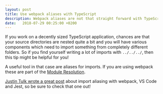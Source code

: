 ```yaml
---
layout: post
title: Use webpack aliases with TypeScript
description: Webpack aliases are not that straight forward with TypeScript. Find out here what you need to do.
date:   2018-07-29 00:25:00 +0200
---
```


If you work on a decently sized TypeScript application, chances are that your source directories are nested quite a bit and you will have various components which need to import something from completely different folders. So if you find yourself writing a lot of imports with `../../../`, then this tip might be helpful for you!

A useful tool in that case are aliases for imports. If you are using webpack these are part of the [Module Resolution](https://webpack.js.org/configuration/resolve/).

[Justin Tulk wrote a great post](https://medium.com/@justintulk/solve-module-import-aliasing-for-webpack-jest-and-vscode-74007ce4adc9) about import aliasing with webpack, VS Code and Jest, so be sure to check that one out!
